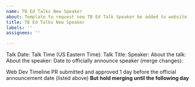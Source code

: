 ```yaml
---
name: TB Ed Talks New Speaker
about: Template to request new TB Ed Talk Speaker be added to website
title: TB Ed Talks New Speaker
labels: ''
assignees: ''

---
```


Talk Date:
Talk Time (US Eastern Time):
Talk Title:
Speaker:
About the talk: 
About the speaker:
Date to officially announce speaker (merge changes): 

Web Dev Timeline
PR submitted and approved 1 day before the official announcement date (listed above)
**But hold merging until the following day**

